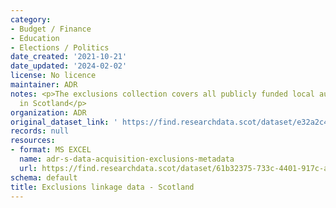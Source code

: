```yaml
---
category:
- Budget / Finance
- Education
- Elections / Politics
date_created: '2021-10-21'
date_updated: '2024-02-02'
license: No licence
maintainer: ADR
notes: <p>The exclusions collection covers all publicly funded local authority schools
  in Scotland</p>
organization: ADR
original_dataset_link: ' https://find.researchdata.scot/dataset/e32a2c4b-d25c-467d-8ad5-4a12785d4217'
records: null
resources:
- format: MS EXCEL
  name: adr-s-data-acquisition-exclusions-metadata
  url: https://find.researchdata.scot/dataset/61b32375-733c-4401-917c-af8444a66611/resource/59f39ecc-741e-4ca4-bd3b-ab0fb3240687/download/adr-s-data-acquisition-exclusions-metadata.xlsx
schema: default
title: Exclusions linkage data - Scotland
---
```

